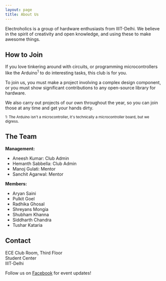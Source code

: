 ```yaml
---
layout: page
title: About Us
---
```


Electroholics is a group of hardware enthusiasts from IIIT-Delhi.
We believe in the spirit of creativity and open knowledge, and using
these to make awesome things.

## How to Join

If you love tinkering around with circuits, or programming microcontrollers
like the Arduino<sup>1</sup> to do interesting tasks, this club is for you.

To join us, you must make a project involving a complex design component,
or you must show significant contributions to any open-source library for
hardware. 

We also carry out projects of our own throughout the year, so you can join
those at any time and get your hands dirty.

<sub>1: The Arduino isn't a microcontroller, it's technically a microcontroller board,
but we digress.</sub>

## The Team

**Management:**

* Aneesh Kumar: Club Admin
* Hemanth Sabbella: Club Admin
* Manoj Gulati: Mentor
* Sanchit Agarwal: Mentor

**Members:**

* Aryan Saini
* Pulkit Goel
* Radhika Ghosal
* Shreyans Mongia
* Shubham Khanna
* Siddharth Chandra
* Tushar Kataria

## Contact

ECE Club Room, Third Floor  
Student Center  
IIIT-Delhi

Follow us on [Facebook](https://facebook.com/iiitdelectroholics) for event updates!
